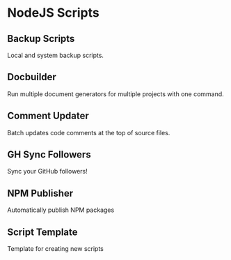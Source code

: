 # NodeJS Scripts

## Backup Scripts
Local and system backup scripts.

## Docbuilder
Run multiple document generators for multiple projects with one command.

## Comment Updater
Batch updates code comments at the top of source files.

## GH Sync Followers
Sync your GitHub followers!

## NPM Publisher
Automatically publish NPM packages

## Script Template
Template for creating new scripts
